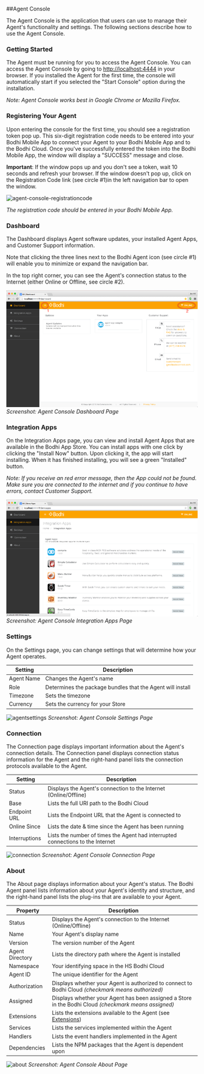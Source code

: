 ##Agent Console


The Agent Console is the application that users can use to manage their Agent's functionality and settings. The following sections describe how to use the Agent Console.

### Getting Started
The Agent must be running for you to access the Agent Console. You can access the Agent Console by going to [http://localhost:4444](http://localhost:4444) in your browser. If you installed the Agent for the first time, the console will automatically start if you selected the "Start Console" option during the installation.

_Note: Agent Console works best in Google Chrome or Mozilla Firefox._

### Registering Your Agent

Upon entering the console for the first time, you should see a registration token pop up. This six-digit registration code needs to be entered into your Bodhi Mobile App to connect your Agent to your Bodhi Mobile App and to the Bodhi Cloud. Once you've successfully entered the token into the Bodhi Mobile App, the window will display a "SUCCESS" message and close. 

__Important__: If the window pops up and you don't see a token, wait 10 seconds and refresh your browser. If the window doesn't pop up, click on the Registration Code link (see circle #1)in the left navigation bar to open the window.

![agent-console-registrationcode](/images/agent-console-regristrationcode.png?raw=true"")

_The registration code should be entered in your Bodhi Mobile App._

### Dashboard
The Dashboard displays Agent software updates, your installed Agent Apps, and Customer Support information. 

Note that clicking the three lines next to the Bodhi Agent icon (see circle #1) will enable you to minimize or expand the navigation bar.

In the top right corner, you can see the Agent's connection status to the Internet (either Online or Offline, see circle #2).

![dashboard](/images/agent-console-dashboard.png?raw=true"")
_Screenshot: Agent Console Dashboard Page_

### Integration Apps

On the Integration Apps page, you can view and install Agent Apps that are available in the Bodhi App Store. You can install apps with one click by clicking the "Install Now" button. Upon clicking it, the app will start installing. When it has finished installing, you will see a green "Installed" button.

_Note: If you receive an red error message, then the App could not be found. Make sure you are connected to the internet and if you continue to have errors, contact Customer Support._

![intregrationapps](/images/agent-console-integrationapps.png?raw=true"")
_Screenshot: Agent Console Integration Apps Page_

### Settings

On the Settings page, you can change settings that will determine how your Agent operates.

Setting | Description | 
------| --------- 
Agent Name | Changes the Agent's name 
Role | Determines the package bundles that the Agent will install
Timezone | Sets the timezone
Currency | Sets the currency for your Store

![agentsettings](/images/agent-console-agentsettings.png?raw=true"")
_Screenshot: Agent Console Settings Page_

### Connection

The Connection page displays important information about the Agent's connection details. The Connection panel displays connection status information for the Agent and the right-hand panel lists the connection protocols available to the Agent.

Setting | Description | 
------| --------- 
Status | Displays the Agent's connection to the Internet (Online/Offline)
Base | Lists the full URI path to the Bodhi Cloud
Endpoint URL | Lists the Endpoint URL that the Agent is connected to
Online Since | Lists the date & time since the Agent has been running
Interruptions | Lists the number of times the Agent had interrupted connections to the Internet

![connection](/images/agent-console-connection.png?raw=true"")
_Screenshot: Agent Console Connection Page_


### About

The About page displays information about your Agent's status. The Bodhi Agent panel lists information about your Agent's identity and structure, and the right-hand panel lists the plug-ins that are available to your Agent.

Property | Description
------| --------- 
Status | Displays the Agent's connection to the Internet (Online/Offline)
Name | Your Agent's display name
Version | The version number of the Agent
Agent Directory | Lists the directory path where the Agent is installed 
Namespace | Your identifying space in the HS Bodhi Cloud
Agent ID | The unique identifier for the Agent
Authorization | Displays whether your Agent is authorized to connect to Bodhi Cloud _(checkmark means authorized)_
Assigned | Displays whether your Agent has been assigned a Store in the Bodhi Cloud _(checkmark means assigned)_
Extensions| Lists the extensions available to the Agent (see [Extensions](/includes/bodhiagent/Howto/extensions.md))
Services| Lists the services implemented within the Agent
Handlers| Lists the event handlers implemented in the Agent
Dependencies| Lists the NPM packages that the Agent is dependent upon

![about](/images/agent-console-about.png?raw=true"") 
_Screenshot: Agent Console About Page_
